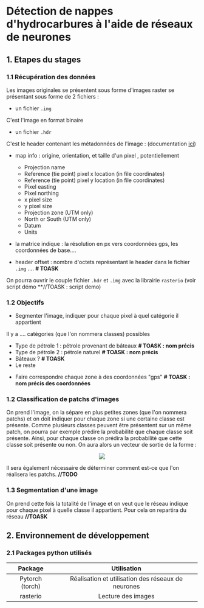 # Détection de nappes d'hydrocarbures à l'aide de réseaux de neurones

## 1. Etapes du stages

### 1.1 Récupération des données

Les images originales se présentent sous forme d'images raster se présentant sous forme de 2 fichiers : 

- un fichier `.img`

C'est l'image en format binaire

- un fichier `.hdr`

C'est le header contenant les métadonnées de l'image : 
(documentation [ici](https://www.l3harrisgeospatial.com/docs/enviheaderfiles.html#:~:text=The%20ENVI%20header%20file%20contains,hdr.))
* map info : origine, orientation, et taille d'un pixel , potentiellement
  - Projection name
  - Reference (tie point) pixel x location (in file coordinates)
  - Reference (tie point) pixel y location (in file coordinates)
  - Pixel easting
  - Pixel northing
  - x pixel size
  - y pixel size
  - Projection zone (UTM only)
  - North or South (UTM only)
  - Datum
  - Units

* la matrice indique : la résolution en px vers coordonnées gps, les coordonnées de base....
* header offset : nombre d'octets représentant le header dans le fichier `.img`
.... **# TOASK**


On pourra ouvrir le couple fichier `.hdr` et `.img` avec la librairie `rasterio` (voir script démo **//TOASK : script demo)

### 1.2 Objectifs

- Segmenter l'image, indiquer pour chaque pixel à quel catégorie il appartient

Il y a .... catégories (que l'on nommera classes) possibles
* Type de pétrole 1 : pétrole provenant de bâteaux **# TOASK : nom précis**
* Type de pétrole 2 : pétrole naturel **# TOASK : nom précis**
* Bâteaux ? **# TOASK**
* Le reste

- Faire correspondre chaque zone à des coordonnées "gps" **# TOASK : nom précis des coordonnées**

### 1.2 Classification de patchs d'images

On prend l'image, on la sépare en plus petites zones (que l'on nommera patchs) et on doit indiquer pour chaque zone si une certaine classe est présente. Comme plusieurs classes peuvent être présentent sur un même patch, on pourra par exemple prédire la probabilité que chaque classe soit présente. Ainsi, pour chaque classe on prédira la probabilité que cette classe soit présente ou non. On aura alors un vecteur de sortie de la forme :

<!-- $$
\begin{bmatrix}
           P_{\in\; classe\;1}(patch) \\ \vdots \\ P_{\in\; classe\;m}(patch)
         \end{bmatrix}
$$ --> 

<div align="center"><img style="background: white;" src="https://render.githubusercontent.com/render/math?math=%5Cbegin%7Bbmatrix%7D%0D%0A%20%20%20%20%20%20%20%20%20%20%20P_%7B%5Cin%5C%3B%20classe%5C%3B1%7D(patch)%20%5C%5C%20%5Cvdots%20%5C%5C%20P_%7B%5Cin%5C%3B%20classe%5C%3Bm%7D(patch)%0D%0A%20%20%20%20%20%20%20%20%20%5Cend%7Bbmatrix%7D%0D"></div>

Il sera également nécessaire de déterminer comment est-ce que l'on réalisera les patchs. **//TODO**

### 1.3 Segmentation d'une image 

On prend cette fois la totalité de l'image et on veut que le réseau indique pour chaque pixel à quelle classe il appartient. Pour cela on repartira du réseau **//TOASK**

## 2. Environnement de développement

### 2.1 Packages python utilisés

|Package|Utilisation|
|:---:|:---:|
|Pytorch (torch)|Réalisation et utilisation des réseaux de neurones|
|rasterio|Lecture des images|
